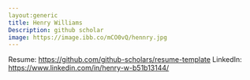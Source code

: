 ```yaml
---
layout:generic
title: Henry Williams
Description: github scholar
image: https://image.ibb.co/mCO0vQ/hennry.jpg
---
```


Resume: https://github.com/github-scholars/resume-template
LinkedIn: https://www.linkedin.com/in/henry-w-b51b13144/
